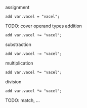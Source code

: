 assignment

```vcl
add var.vacel = "vacel";
```

TODO: cover operand types
addition

```vcl
add var.vacel += "vacel";
```

substraction

```vcl
add var.vacel -= "vacel";
```

multiplication

```vcl
add var.vacel *= "vacel";
```

division

```vcl
add var.vacel *= "vacel";
```

TODO: match, ...

